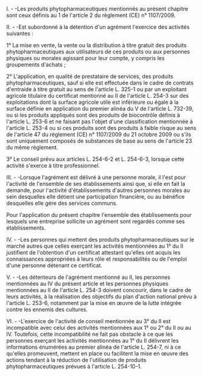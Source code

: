 I. - -Les produits phytopharmaceutiques mentionnés au présent chapitre sont ceux définis au 1 de l'article 2 du règlement (CE) n° 1107/2009.

II. - -Est subordonné à la détention d'un agrément l'exercice des activités suivantes :

1° La mise en vente, la vente ou la distribution à titre gratuit des produits phytopharmaceutiques aux utilisateurs de ces produits ou aux personnes physiques ou morales agissant pour leur compte, y compris les groupements d'achats ;

2° L'application, en qualité de prestataire de services, des produits phytopharmaceutiques, sauf si elle est effectuée dans le cadre de contrats d'entraide à titre gratuit au sens de l'article L. 325-1 ou par un exploitant agricole titulaire du certificat mentionné au II de l'article L. 254-3 sur des exploitations dont la surface agricole utile est inférieure ou égale à la surface définie en application du premier alinéa du V de l'article L. 732-39, ou si les produits appliqués sont des produits de biocontrôle définis à l'article L. 253-6 et ne faisant pas l'objet d'une classification mentionnée à l'article L. 253-4 ou si ces produits sont des produits à faible risque au sens de l'article 47 du règlement (CE) n° 1107/2009 du 21 octobre 2009 ou s'ils sont uniquement composés de substances de base au sens de l'article 23 du même règlement.

3° Le conseil prévu aux articles L. 254-6-2 et L. 254-6-3, lorsque cette activité s'exerce à titre professionnel.

III. - -Lorsque l'agrément est délivré à une personne morale, il l'est pour l'activité de l'ensemble de ses établissements ainsi que, si elle en fait la demande, pour l'activité d'établissements d'autres personnes morales au sein desquelles elle détient une participation financière, ou au bénéfice desquelles elle gère des services communs.

Pour l'application du présent chapitre l'ensemble des établissements pour lesquels une entreprise sollicite un agrément sont regardés comme ses établissements.

IV. - -Les personnes qui mettent des produits phytopharmaceutiques sur le marché autres que celles exerçant les activités mentionnées au 1° du II justifient de l'obtention d'un certificat attestant qu'elles ont acquis les connaissances appropriées à leurs rôle et responsabilités ou de l'emploi d'une personne détenant ce certificat.

V. - -Les détenteurs de l'agrément mentionné au II, les personnes mentionnées au IV du présent article et les personnes physiques mentionnées au II de l'article L. 254-3 doivent concourir, dans le cadre de leurs activités, à la réalisation des objectifs du plan d'action national prévu à l'article L. 253-6, notamment par la mise en œuvre de la lutte intégrée contre les ennemis des cultures.

VI. - -L'exercice de l'activité de conseil mentionnée au 3° du II est incompatible avec celui des activités mentionnées aux 1° ou 2° du II ou au IV. Toutefois, cette incompatibilité ne fait pas obstacle à ce que les personnes exerçant les activités mentionnées au 1° du II délivrent les informations énumérées au premier alinéa de l'article L. 254-7, ni à ce qu'elles promeuvent, mettent en place ou facilitent la mise en œuvre des actions tendant à la réduction de l'utilisation de produits phytopharmaceutiques prévues à l'article L. 254-10-1.
